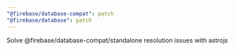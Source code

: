 ```yaml
---
"@firebase/database-compat": patch
"@firebase/database": patch
---
```


Solve @firebase/database-compat/standalone resolution issues with astrojs
